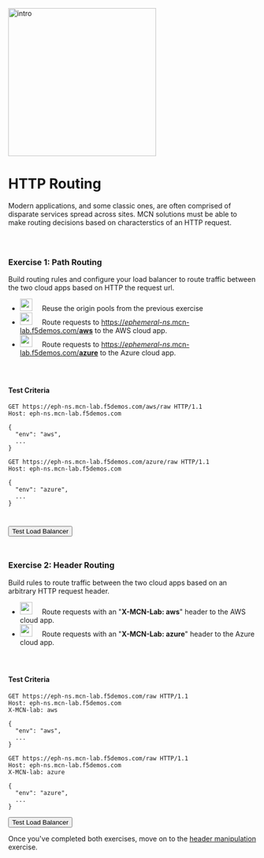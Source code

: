 <div href="/" class="d-flex align-items-center pb-3 mb-3 link-dark text-decoration-none">
    <img src="/static/path.png" width="300px" height="auto" alt="intro">
</div>

# **HTTP Routing**

<div href="/" class="d-flex align-items-center pb-3 mb-3 link-dark text-decoration-none border-bottom"></div>

Modern applications, and some classic ones, are often comprised of disparate services spread across sites. 
MCN solutions must be able to make routing decisions based on characterstics of an HTTP request.

<div style="height:25px"></div>

### **Exercise 1: Path Routing**

Build routing rules and configure your load balancer to route traffic between the two cloud apps based on HTTP the request url.

<ul class="list-group">
  <li class="list-group-item">
  <img src="/static/origin-icon.png" width="auto" height="25px"> &nbsp; &nbsp;
  Reuse the origin pools from the previous exercise
  </li>
  <li class="list-group-item">
  <img src="/static/lb-icon.png" width="auto" height="25px"> &nbsp; &nbsp;
  Route requests to <u>https://<i>ephemeral-ns</i>.mcn-lab.f5demos.com/<strong>aws</strong></u> to the AWS cloud app. 
  </li>
  <li class="list-group-item">
  <img src="/static/lb-icon.png" width="auto" height="25px"> &nbsp; &nbsp;
  Route requests to <u>https://<i>ephemeral-ns</i>.mcn-lab.f5demos.com/<strong>azure</strong></u> to the Azure cloud app. 
  </li>
</ul>

<div style="height:25px"></div>

#### **Test Criteria**

```http
GET https://eph-ns.mcn-lab.f5demos.com/aws/raw HTTP/1.1
Host: eph-ns.mcn-lab.f5demos.com

{
  "env": "aws",
  ...
}
```

```http
GET https://eph-ns.mcn-lab.f5demos.com/azure/raw HTTP/1.1
Host: eph-ns.mcn-lab.f5demos.com

{
  "env": "azure",
  ...
}
```

<div style="height:25px"></div>

<div class="left-aligned-button-container">
    <button id="requestBtn1" class="btn btn-primary">Test Load Balancer</button>
</div>
<div id="result1" class="mt-3"></div>
<script>
document.getElementById('requestBtn1').addEventListener('click', () => {
    makeHttpRequest('requestBtn1', '/_path1', 'result1');
});
</script>

<div style="height:25px"></div>

### **Exercise 2: Header Routing**

Build rules to route traffic between the two cloud apps based on an arbitrary HTTP request header.


<ul class="list-group">
  <li class="list-group-item">
  <img src="/static/lb-icon.png" width="auto" height="25px"> &nbsp; &nbsp;
  Route requests with an "<strong>X-MCN-Lab: aws</strong>" header to the AWS cloud app.
  </li>
  <li class="list-group-item">
  <img src="/static/lb-icon.png" width="auto" height="25px"> &nbsp; &nbsp;
  Route requests with an "<strong>X-MCN-Lab: azure</strong>" header to the Azure cloud app.
  </li>
</ul>

<div style="height:25px"></div>

#### **Test Criteria**

```http
GET https://eph-ns.mcn-lab.f5demos.com/raw HTTP/1.1
Host: eph-ns.mcn-lab.f5demos.com
X-MCN-lab: aws

{
  "env": "aws",
  ...
}
```

```http
GET https://eph-ns.mcn-lab.f5demos.com/raw HTTP/1.1
Host: eph-ns.mcn-lab.f5demos.com
X-MCN-lab: azure

{
  "env": "azure",
  ...
}
```

<div class="left-aligned-button-container">
    <button id="requestBtn2" class="btn btn-primary">Test Load Balancer</button>
</div>
<div id="result2" class="mt-3"></div>
<script>
document.getElementById('requestBtn2').addEventListener('click', () => {
    makeHttpRequest('requestBtn2', '/_path2', 'result2');
});
</script>



Once you've completed both exercises, move on to the <a href="/header" class="alert-link">header manipulation</a> exercise.

<div style="height:100px"></div>